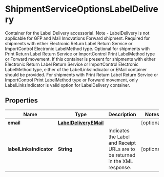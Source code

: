 

# ShipmentServiceOptionsLabelDelivery

Container for the Label Delivery accessorial. Note - LabelDelivery is not applicable for GFP and Mail Innovations Forward shipment.  Required for shipments with either Electronic Return Label Return Service or ImportControl Electronic LabelMethod type. Optional for shipments with Print Return Label Return Service or ImportControl Print LabelMethod type or Forward movement.  If this container is present for shipments with either Electronic Return Label Return Service or ImportControl Electronic LabelMethod type, either of the LabelLinksIndicator or EMail container should be provided. For shipments with Print Return Label Return Service or ImportControl Print LabelMethod type or Forward movement, only LabelLinksIndicator is valid option for LabelDelivery container.

## Properties

| Name | Type | Description | Notes |
|------------ | ------------- | ------------- | -------------|
|**email** | [**LabelDeliveryEMail**](LabelDeliveryEMail.md) |  |  [optional] |
|**labelLinksIndicator** | **String** | Indicates the Label and Receipt URLs are to be returned in the XML response. |  [optional] |



